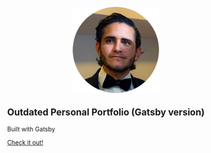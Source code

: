 <p align="center">
  <img src="/src/images/alex.png" width="200px" />
</p>

## Outdated Personal Portfolio (Gatsby version)

Built with Gatsby

[Check it out!](https://alexandersantiago.com)
